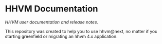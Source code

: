 # HHVM Documentation

_HHVM user documentation and release notes._

This repository was created to help you to use hhvm@next, no matter if you
starting greenfield or migrating an hhvm 4.x application.
